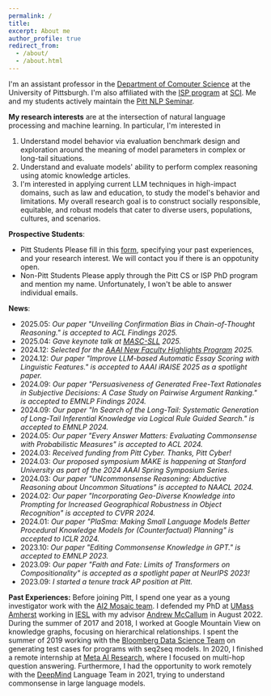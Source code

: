 ```yaml
---
permalink: /
title:	
excerpt: About me
author_profile: true
redirect_from: 
  - /about/
  - /about.html
---
```


I'm an assistant professor in the [Department of Computer Science](https://www.cs.pitt.edu/) at the University of Pittsburgh. I'm also affiliated with the [ISP program](https://www.isp.pitt.edu/about) at [SCI](https://www.sci.pitt.edu/). Me and my students actively maintain the [Pitt NLP Seminar](https://pitt-nlp-seminar.github.io/pitt_nlp_seminar_2024/).

**My research interests** are at the intersection of natural language processing and machine learning. In particular, I'm interested in
1. Understand model behavior via evaluation benchmark design and exploration around the meaning of model parameters in complex or long-tail situations.
2. Understand and evaluate models' ability to perform complex reasoning using atomic knowledge articles. 
3. I'm interested in applying current LLM techniques in high-impact domains, such as law and education, to study the model's behavior and limitations.
My overall research goal is to construct socially responsible, equitable, and robust models that cater to diverse users, populations, cultures, and scenarios.

**Prospective Students**: 

- Pitt Students
Please fill in this [form](https://forms.gle/1YUhvYUXn5kSRQw17), specifying your past experiences, and your research interest. We will contact you if there is an oppotunity open.
- Non-Pitt Students
Please apply through the Pitt CS or ISP PhD program and mention my name. Unfortunately, I won't be able to answer individual emails. 

**News**:
- 2025.05: *Our paper "Unveiling Confirmation Bias in Chain-of-Thought Reasoning." is accepted to ACL Findings 2025.*
- 2025.04: *Gave keynote talk at [MASC-SLL](https://www.mascsll.org/) 2025.*
- 2024.12: *Selected for the [AAAI New Faculty Highlights Program](https://aaai.org/conference/aaai/aaai-25/new-faculty-highlights-program/) 2025.*
- 2024.12: *Our paper "Improve LLM-based Automatic Essay Scoring with Linguistic Features." is accepted to AAAI iRAISE 2025 as a spotlight paper.*
- 2024.09: *Our paper "Persuasiveness of Generated Free-Text Rationales in Subjective Decisions: A Case Study on Pairwise Argument Ranking." is accepted to EMNLP Findings 2024.*
- 2024.09: *Our paper "In Search of the Long-Tail: Systematic Generation of Long-Tail Inferential Knowledge via Logical Rule Guided Search." is accepted to EMNLP 2024.*
- 2024.05: *Our paper "Every Answer Matters: Evaluating Commonsense with Probabilistic Measures" is accepted to ACL 2024.*
- 2024.03: *Received funding from Pitt Cyber. Thanks, Pitt Cyber!*
- 2024.03: *Our proposed symposium MAKE is happening at Stanford University as part of the 2024 AAAI Spring Symposium Series.*
- 2024.03: *Our paper "UNcommonsense Reasoning: Abductive Reasoning about Uncommon Situations" is accepted to NAACL 2024.*
- 2024.02: *Our paper "Incorporating Geo-Diverse Knowledge into Prompting for Increased Geographical Robustness in Object Recognition" is accepted to CVPR 2024.*
- 2024.01: *Our paper "PlaSma: Making Small Language Models Better Procedural Knowledge Models for (Counterfactual) Planning" is accepted to ICLR 2024.*
- 2023.10: *Our paper "Editing Commonsense Knowledge in GPT." is accepted to EMNLP 2023.*
- 2023.09: *Our paper "Faith and Fate: Limits of Transformers on Compositionality" is accepted as a spotlight paper at NeurIPS 2023!*
- 2023.09: *I started a tenure track AP position at Pitt.*


**Past Experiences:** Before joining Pitt, I spend one year as a young investigator work with the [AI2 Mosaic team](https://mosaic.allenai.org/). I defended my PhD at [UMass Amherst](https://www.cics.umass.edu/) working in [IESL](http://www.iesl.cs.umass.edu/) with my advisor [Andrew McCallum](http://people.cs.umass.edu/~mccallum/) in August 2022. During the summer of 2017 and 2018, I worked at Google Mountain View on knowledge graphs, focusing on hierarchical relationships. I spent the summer of 2019 working with the [Bloomberg Data Science Team](https://www.techatbloomberg.com/post-topic/data-science/) on generating test cases for programs with seq2seq models. In 2020, I finished a remote internship at [Meta AI Research](https://ai.facebook.com/), where I focused on multi-hop question answering. Furthermore, I had the opportunity to work remotely with the [DeepMind](https://deepmind.com/) Language Team in 2021, trying to understand commonsense in large language models.
